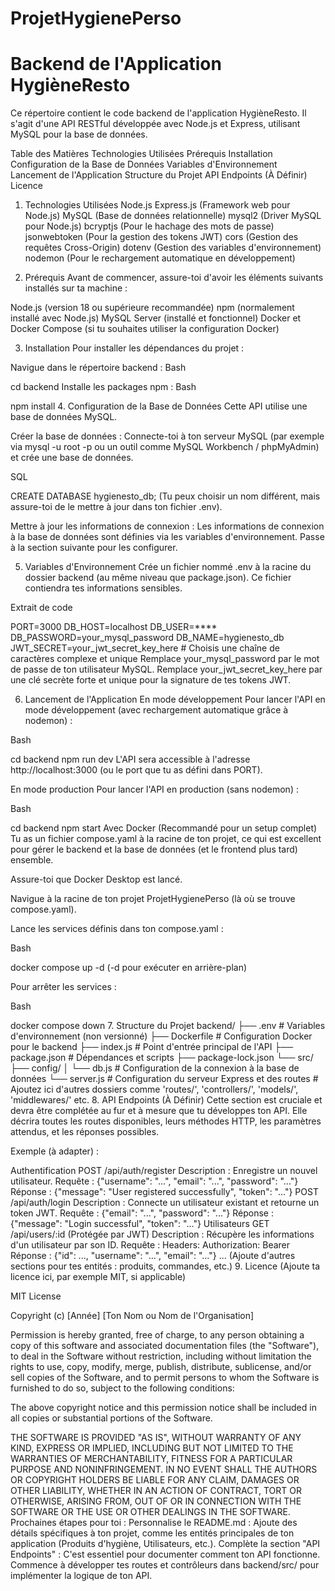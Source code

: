 # ProjetHygienePerso



#  Backend de l'Application HygièneResto
Ce répertoire contient le code backend de l'application HygièneResto. Il s'agit d'une API RESTful développée avec Node.js et Express, utilisant MySQL pour la base de données.

Table des Matières
Technologies Utilisées
Prérequis
Installation
Configuration de la Base de Données
Variables d'Environnement
Lancement de l'Application
Structure du Projet
API Endpoints (À Définir)
Licence


1. Technologies Utilisées
Node.js
Express.js (Framework web pour Node.js)
MySQL (Base de données relationnelle)
mysql2 (Driver MySQL pour Node.js)
bcryptjs (Pour le hachage des mots de passe)
jsonwebtoken (Pour la gestion des tokens JWT)
cors (Gestion des requêtes Cross-Origin)
dotenv (Gestion des variables d'environnement)
nodemon (Pour le rechargement automatique en développement)


3. Prérequis
Avant de commencer, assure-toi d'avoir les éléments suivants installés sur ta machine :

Node.js (version 18 ou supérieure recommandée)
npm (normalement installé avec Node.js)
MySQL Server (installé et fonctionnel)
Docker et Docker Compose (si tu souhaites utiliser la configuration Docker)


3. Installation
Pour installer les dépendances du projet :

Navigue dans le répertoire backend :
Bash

cd backend
Installe les packages npm :
Bash

npm install
4. Configuration de la Base de Données
Cette API utilise une base de données MySQL.

Créer la base de données :
Connecte-toi à ton serveur MySQL (par exemple via mysql -u root -p ou un outil comme MySQL Workbench / phpMyAdmin) et crée une base de données.

SQL

CREATE DATABASE hygienesto_db;
(Tu peux choisir un nom différent, mais assure-toi de le mettre à jour dans ton fichier .env).

Mettre à jour les informations de connexion :
Les informations de connexion à la base de données sont définies via les variables d'environnement. Passe à la section suivante pour les configurer.

5. Variables d'Environnement
Crée un fichier nommé .env à la racine du dossier backend (au même niveau que package.json). Ce fichier contiendra tes informations sensibles.

Extrait de code

PORT=3000
DB_HOST=localhost
DB_USER=****
DB_PASSWORD=your_mysql_password
DB_NAME=hygienesto_db
JWT_SECRET=your_jwt_secret_key_here # Choisis une chaîne de caractères complexe et unique
Remplace your_mysql_password par le mot de passe de ton utilisateur MySQL.
Remplace your_jwt_secret_key_here par une clé secrète forte et unique pour la signature de tes tokens JWT.


6. Lancement de l'Application
En mode développement
Pour lancer l'API en mode développement (avec rechargement automatique grâce à nodemon) :

Bash

cd backend
npm run dev
L'API sera accessible à l'adresse http://localhost:3000 (ou le port que tu as défini dans PORT).

En mode production
Pour lancer l'API en production (sans nodemon) :

Bash

cd backend
npm start
Avec Docker (Recommandé pour un setup complet)
Tu as un fichier compose.yaml à la racine de ton projet, ce qui est excellent pour gérer le backend et la base de données (et le frontend plus tard) ensemble.

Assure-toi que Docker Desktop est lancé.

Navigue à la racine de ton projet ProjetHygienePerso (là où se trouve compose.yaml).

Lance les services définis dans ton compose.yaml :

Bash

docker compose up -d
(-d pour exécuter en arrière-plan)

Pour arrêter les services :

Bash

docker compose down
7. Structure du Projet
backend/
├── .env                  # Variables d'environnement (non versionné)
├── Dockerfile            # Configuration Docker pour le backend
├── index.js              # Point d'entrée principal de l'API
├── package.json          # Dépendances et scripts
├── package-lock.json
└── src/
    ├── config/
    │   └── db.js         # Configuration de la connexion à la base de données
    └── server.js         # Configuration du serveur Express et des routes
    # Ajoutez ici d'autres dossiers comme 'routes/', 'controllers/', 'models/', 'middlewares/' etc.
8. API Endpoints (À Définir)
Cette section est cruciale et devra être complétée au fur et à mesure que tu développes ton API. Elle décrira toutes les routes disponibles, leurs méthodes HTTP, les paramètres attendus, et les réponses possibles.

Exemple (à adapter) :

Authentification
POST /api/auth/register
Description : Enregistre un nouvel utilisateur.
Requête : {"username": "...", "email": "...", "password": "..."}
Réponse : {"message": "User registered successfully", "token": "..."}
POST /api/auth/login
Description : Connecte un utilisateur existant et retourne un token JWT.
Requête : {"email": "...", "password": "..."}
Réponse : {"message": "Login successful", "token": "..."}
Utilisateurs
GET /api/users/:id (Protégée par JWT)
Description : Récupère les informations d'un utilisateur par son ID.
Requête : Headers: Authorization: Bearer <token>
Réponse : {"id": ..., "username": "...", "email": "..."}
... (Ajoute d'autres sections pour tes entités : produits, commandes, etc.)
9. Licence
(Ajoute ta licence ici, par exemple MIT, si applicable)

MIT License

Copyright (c) [Année] [Ton Nom ou Nom de l'Organisation]

Permission is hereby granted, free of charge, to any person obtaining a copy
of this software and associated documentation files (the "Software"), to deal
in the Software without restriction, including without limitation the rights
to use, copy, modify, merge, publish, distribute, sublicense, and/or sell
copies of the Software, and to permit persons to whom the Software is
furnished to do so, subject to the following conditions:

The above copyright notice and this permission notice shall be included in all
copies or substantial portions of the Software.

THE SOFTWARE IS PROVIDED "AS IS", WITHOUT WARRANTY OF ANY KIND, EXPRESS OR
IMPLIED, INCLUDING BUT NOT LIMITED TO THE WARRANTIES OF MERCHANTABILITY,
FITNESS FOR A PARTICULAR PURPOSE AND NONINFRINGEMENT. IN NO EVENT SHALL THE
AUTHORS OR COPYRIGHT HOLDERS BE LIABLE FOR ANY CLAIM, DAMAGES OR OTHER
LIABILITY, WHETHER IN AN ACTION OF CONTRACT, TORT OR OTHERWISE, ARISING FROM,
OUT OF OR IN CONNECTION WITH THE SOFTWARE OR THE USE OR OTHER DEALINGS IN THE
SOFTWARE.
Prochaines étapes pour toi :
Personnalise le README.md : Ajoute des détails spécifiques à ton projet, comme les entités principales de ton application (Produits d'hygiène, Utilisateurs, etc.).
Complète la section "API Endpoints" : C'est essentiel pour documenter comment ton API fonctionne.
Commence à développer tes routes et contrôleurs dans backend/src/ pour implémenter la logique de ton API.
